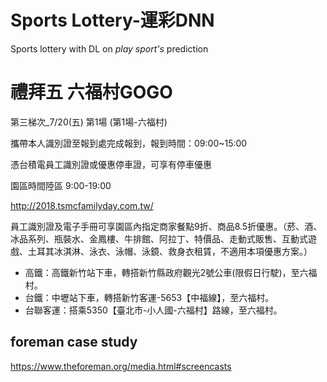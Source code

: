# Sports Lottery-運彩DNN
Sports lottery with DL on *play sport's* prediction

# 禮拜五 六福村GOGO
第三梯次_7/20(五) 第1場 (第1場-六福村)

攜帶本人識別證至報到處完成報到，報到時間：09:00~15:00 

憑台積電員工識別證或優惠停車證，可享有停車優惠

園區時間陸區 9:00-19:00

http://2018.tsmcfamilyday.com.tw/

員工識別證及電子手冊可享園區內指定商家餐點9折、商品8.5折優惠。（菸、酒、冰品系列、瓶裝水、金鳳樓、牛排館、阿拉丁、特價品、走動式販售、互動式遊戲、土耳其冰淇淋、泳衣、泳帽、泳鏡、救身衣租賃，不適用本項優惠方案。）

* 高鐵：高鐵新竹站下車，轉搭新竹縣政府觀光2號公車(限假日行駛)，至六福村。
* 台鐵：中壢站下車，轉搭新竹客運-5653【中福線】，至六福村。
* 台聯客運：搭乘5350【臺北市-小人國-六福村】路線，至六福村。

## foreman case study
https://www.theforeman.org/media.html#screencasts
